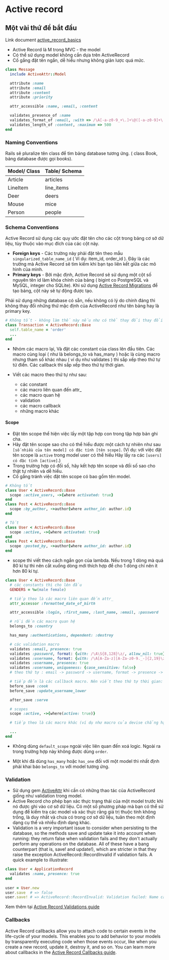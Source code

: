 # Active record 

## Một vài thứ để bắt đầu
Link document [active_record_basics](https://guides.rubyonrails.org/active_record_basics.html)
* Active Record là M trong MVC - the model 
* Có thể sử dụng model không cần dựa trên ActiveRecord
* Cố gắng đặt tên ngắn, dễ hiểu nhưng không giản lược quá mức.

```ruby
class Message
  include ActiveAttr::Model

  attribute :name
  attribute :email
  attribute :content
  attribute :priority

  attr_accessible :name, :email, :content

  validates_presence_of :name
  validates_format_of :email, :with => /\A[-a-z0-9_+\.]+\@([-a-z0-9]+\.)+[a-z0-9]{2,4}\z/i
  validates_length_of :content, :maximum => 500
end
```
### Naming Conventions 
Rails sẽ pluralize tên class để tìm bảng database tương ứng. ( class Book, bảng database được gọi books).

| Model/ Class  | Table/ Schema |
| --- | --- |
| Article  | articles  |
| LineItem  | line_items  |
| Deer | deers |
| Mouse | mice |
| Person | people |

### Schema Conventions
Active Record sử dụng các quy ước đặt tên cho các cột trong bảng cơ sở dữ liệu, tùy thuộc vào mục đích của các cột này.

* __Foreign keys__ - Các trường này phải đặt tên theo mẫu `singularized_table_name_id` ( Ví dụ: item_id, order_id ). Đây là các trường mà Active Record sẽ tìm kiếm khi bạn tạo liên kết giữa các mô hình của mình.  
* __Primary keys__ - Bởi mặc định, Active Record sẽ sử dụng một cột số nguyên tên id làm khóa chính của bảng ( bigint co PostgreSQL và MySQL, integer cho SQLite). Khi sử dụng [Active Record Migrations](https://guides.rubyonrails.org/active_record_migrations.html) để tạo bảng, cột này sẽ tự động được tạo.

Phải sử dụng những database có sẵn, nếu không có lý do chính đáng thì không thay đổi những thứ mặc định của ActiveRecord như tên bảng hay là primary key.

```ruby
# Không tốt - không làm thế này nếu như có thể thay đổi thay đổi schema
class Transaction < ActiveRecord::Base
  self.table_name = 'order'
  ...
end
```

* Nhóm các macro lại, Và đặt các constant của class lên đầu tiên. Các macro cùng loại ( như là belongs_to và has_many ) hoặc là cùng macro nhưng tham số khác nhau ( ví dụ như validates ) thì sắp xếp theo thứ tự từ điển. Các callback thì sắp xếp theo thứ tự thời gian.

* Viết các macro theo thứ tự như sau:
  * các constant
  * các macro liên quan đến attr_
  * các macro quan hệ
  * validation
  * các macro callback
  * những macro khác

#### Scope
* Đặt tên scope thể hiện việc lấy một tập hợp con trong tập hợp bản ghi cha. 
* Hãy đặt tên scope sao cho có thể hiểu được một cách tự nhiên như sau 
`[số nhiều của tên model] có đặc tính [tên scope]`. 
(Ví dụ: với việc đặt tên scope là `active` trong model user có thể hiểu 
            Hãy lấy ra các `[users] có đặc tính [active]`.)
* Trong trường hợp có đối số, hãy kết hợp tên scope và đối số sao cho thật tự nhiên và dễ hiểu. 
* Cố gắng tránh việc đặt tên scope có bao gồm tên model. 

```ruby
# Không tốt
class User < ActiveRecord::Base
  scope :active_users, ->{where activated: true}
end
class Post < ActiveRecord::Base
  scope :by_author, ->author{where author_id: author.id}
end

# Tốt
class User < ActiveRecord::Base
  scope :active, ->{where activated: true}
end
class Post < ActiveRecord::Base
  scope :posted_by, ->author{where author_id: author.id}
end
```

* scope thì viết theo cách ngắn gọn của lambda. Nếu trong 1 dòng mà quá 80 kí tự thì nên cắt xuống dòng mới thích hợp để cho 1 dòng chỉ nên ít hơn 80 kí tự.

```ruby
class User < ActiveRecord::Base
  # các constants thì cho lên đầu
  GENDERS = %w(male female)

  # tiếp theo là các macro liên quan đến attr_
  attr_accessor :formatted_date_of_birth

  attr_accessible :login, :first_name, :last_name, :email, :password

  # rồi đến các macro quan hệ
  belongs_to :country

  has_many :authentications, dependent: :destroy

  # các validation macro
  validates :email, presence: true
  validates :password, format: {with: /\A\S{8,128}\z/, allow_nil: true}
  validates :username, format: {with: /\A[A-Za-z][A-Za-z0-9._-]{2,19}\z/}
  validates :username, presence: true
  validates :username, uniqueness: {case_sensitive: false}
  # theo thứ tự : email -> password -> username, format -> presence -> uniqueness

  # tiếp đến là các callback macro. Nên viết theo thứ tự thời gian: before -> after
  before_save :cook
  before_save :update_username_lower

  after_save :serve

  # scopes
  scope :active, ->{where(active: true)}

  # tiếp theo là các macro khác (ví dụ như macro của devise chẳng hạn)

  ...
end
```

* Không dùng ``` default_scope ``` ngoài việc liên quan đến xoá logic. Ngoài ra trong trường hợp này không được dùng ``` order ```.

* Một khi đã dùng `has_many` hoặc `has_one` đối với một model thì nhất định phải khai báo `belongs_to` với model tương ứng.

### Validation 
* Sử dụng gem [ActiveAttr](https://github.com/cgriego/active_attr) khi cần có những thao tác của ActiveRecord giống như validation trong model.
* Active Record cho phép bạn xác thực trạng thái của một model trước khi nó được ghi vào cơ sở dữ liệu. Có một số phương pháp mà bạn có thể sử dụng để kiểm tra các model và xác thực rằng giá trị thuộc tính không trống, là duy nhất và chưa có trong cơ sở dữ liệu, tuân theo một định dạng cụ thể và nhiều định dạng khác.
* Validation is a very important issue to consider when persisting to the database, so the methods save and update take it into account when running: they return false when validation fails and they don't actually perform any operations on the database. All of these have a bang counterpart (that is, save! and update!), which are stricter in that they raise the exception ActiveRecord::RecordInvalid if validation fails. A quick example to illustrate:

```ruby
class User < ApplicationRecord
  validates :name, presence: true
end
 
user = User.new
user.save  # => false
user.save! # => ActiveRecord::RecordInvalid: Validation failed: Name can't be blank
```
Xem thêm tại [Active Record Validations guide](https://guides.rubyonrails.org/active_record_validations.html)


### Callbacks
Active Record callbacks allow you to attach code to certain events in the life-cycle of your models. This enables you to add behavior to your models by transparently executing code when those events occur, like when you create a new record, update it, destroy it, and so on. You can learn more about callbacks in the [Active Record Callbacks guide](https://guides.rubyonrails.org/active_record_callbacks.html).